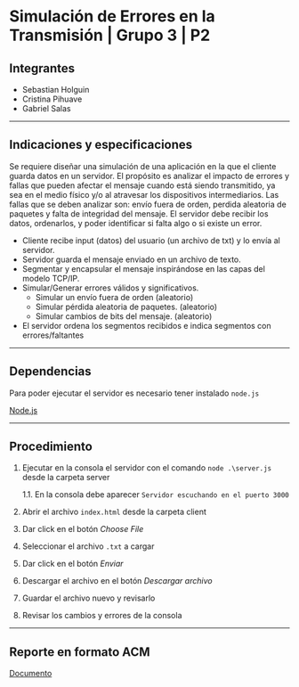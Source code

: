 # Simulación de Errores en la Transmisión | Grupo 3 | P2
## Integrantes

- Sebastian Holguin
- Cristina Pihuave
- Gabriel Salas
<hr />

## Indicaciones y especificaciones

Se requiere diseñar una simulación de una aplicación en la que el cliente guarda datos en un servidor. El propósito es analizar el impacto de errores y fallas que pueden afectar el mensaje cuando está siendo transmitido, ya sea en el medio físico y/o al atravesar los dispositivos intermediarios. Las fallas que se deben analizar son: envío fuera de orden, perdida aleatoria de paquetes y falta de integridad del mensaje. El servidor debe recibir los datos, ordenarlos, y poder identificar si falta algo o si existe un error.

- Cliente recibe input (datos) del usuario (un archivo de txt) y lo envía al servidor.
- Servidor guarda el mensaje enviado en un archivo de texto.
- Segmentar y encapsular el mensaje inspirándose en las capas del modelo TCP/IP.
- Simular/Generar errores válidos y significativos.
  - Simular un envío fuera de orden (aleatorio)
  - Simular pérdida aleatoria de paquetes. (aleatorio)
  - Simular cambios de bits del mensaje. (aleatorio)
- El servidor ordena los segmentos recibidos e indica segmentos con errores/faltantes

<hr />

## Dependencias

Para poder ejecutar el servidor es necesario tener instalado `node.js`

[Node.js](https://nodejs.org/en)

<hr />

## Procedimiento
1. Ejecutar en la consola el servidor con el comando `node .\server.js` desde la carpeta server

   1.1. En la consola debe aparecer `Servidor escuchando en el puerto 3000`
2. Abrir el archivo `index.html` desde la carpeta client
3. Dar click en el botón _Choose File_
4. Seleccionar el archivo `.txt` a cargar
5. Dar click en el botón _Enviar_
6. Descargar el archivo en el botón _Descargar archivo_
7. Guardar el archivo nuevo y revisarlo 
8. Revisar los cambios y errores de la consola

<hr />

## Reporte en formato ACM

[Documento](https://espolec-my.sharepoint.com/:w:/g/personal/mpihuave_espol_edu_ec/EVvi7PjSS9NGkgAtKZThia4B-D1eVIOiWpODoHcoZBfm1w?e=3XvVsE)

